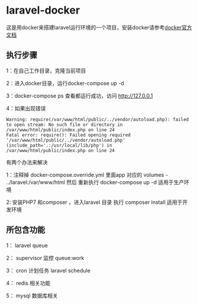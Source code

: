 # laravel-docker

这是用docker来搭建laravel运行环境的一个项目，安装docker请参考[docker官方文档](https://docs.docker.com/)


## 执行步骤

1：在自己工作目录，克隆当前项目

2：进入docker目录，运行docker-compose up -d

3：docker-compose ps 查看都运行成功，访问 http://127.0.0.1

4：如果出现错误

    Warning: require(/var/www/html/public/../vendor/autoload.php): failed to open stream: No such file or directory in /var/www/html/public/index.php on line 24
    Fatal error: require(): Failed opening required '/var/www/html/public/../vendor/autoload.php' (include_path='.:/usr/local/lib/php') in /var/www/html/public/index.php on line 24

有两个办法来解决

1：注释掉 docker-compose.override.yml 里面app 对应的  volumes   - ../laravel:/var/www/html 然后 重新执行 docker-compose up -d  适用于生产环境

2: 安装PHP7 和composer ，进入laravel 目录 执行 composer install  适用于开发环境


## 所包含功能

1： laravel queue 

2： supervisor 监控 queue:work

3： cron 计划任务 laravel schedule

4： redis 相关功能

5： mysql 数据库相关 

